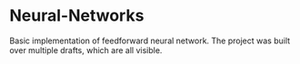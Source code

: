 # Neural-Networks
Basic implementation of feedforward neural network. The project was built over multiple drafts, which are all visible.
